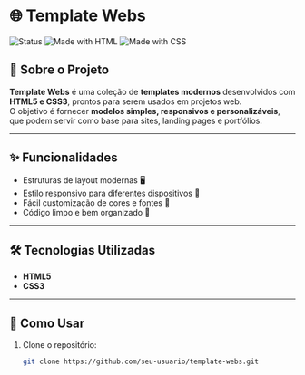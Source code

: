# 🌐 Template Webs

![Status](https://img.shields.io/badge/status-active-success.svg) 
![Made with HTML](https://img.shields.io/badge/HTML-5-orange?logo=html5) 
![Made with CSS](https://img.shields.io/badge/CSS-3-blue?logo=css3) 

## 📖 Sobre o Projeto
**Template Webs** é uma coleção de **templates modernos** desenvolvidos com **HTML5 e CSS3**, prontos para serem usados em projetos web.  
O objetivo é fornecer **modelos simples, responsivos e personalizáveis**, que podem servir como base para sites, landing pages e portfólios.

---

## ✨ Funcionalidades
- Estruturas de layout modernas 🖥️  
- Estilo responsivo para diferentes dispositivos 📱  
- Fácil customização de cores e fontes 🎨  
- Código limpo e bem organizado 📂  

---

## 🛠️ Tecnologias Utilizadas
- **HTML5**
- **CSS3**

---

## 🚀 Como Usar
1. Clone o repositório:
   ```bash
   git clone https://github.com/seu-usuario/template-webs.git
